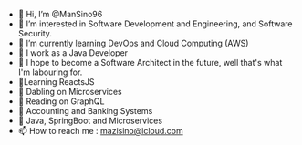 - 👋 Hi, I’m @ManSino96
- 👀 I’m interested in Software Development and Engineering, and Software Security.
- 🌱 I’m currently learning DevOps and Cloud Computing (AWS)
- 💞️ I work as a Java Developer
- 💞️ I hope to become a Software Architect in the future, well that's what I'm labouring for.
- 🌱Learning ReactsJS
- 🌱 Dabling on Microservices
- 🌱 Reading on GraphQL
- 🌱 Accounting and Banking Systems
- 🌱 Java, SpringBoot and Microservices
- 📫 How to reach me : mazisino@icloud.com

<!---
ManSino96/ManSino96 is a ✨ special ✨ repository because its `README.md` (this file) appears on your GitHub profile.
You can click the Preview link to take a look at your changes.
--->
